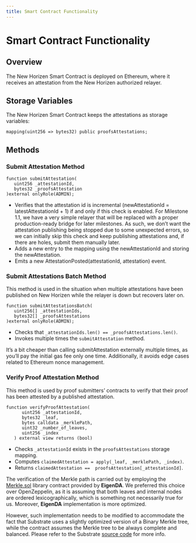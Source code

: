 ```yaml
---
title: Smart Contract Functionality
---
```


# Smart Contract Functionality

## Overview

The New Horizen Smart Contract is deployed on Ethereum, where it receives an attestation from the New Horizen authorized relayer.

## Storage Variables

The New Horizen Smart Contract keeps the attestations as storage variables:

```
mapping(uint256 => bytes32) public proofsAttestations;
```

## Methods

### Submit Attestation Method
```
function submitAttestation(
   uint256 _attestationId,
   bytes32 _proofsAttestation
)external onlyRole(ADMIN);
```

- Verifies that the attestation id is incremental (newAttestationId = latestAttestationId + 1) if and only if this check is enabled. For Milestone 1.1, we have a very simple relayer that will be replaced with a proper production-ready bridge for later milestones. As such, we don’t want the attestation publishing being stopped due to some unexpected errors, so we can initially skip this check and keep publishing attestations and, if there are holes, submit them manually later.
- Adds a new entry to the mapping using the newAttestationId and storing the newAttestation.
- Emits a new AttestationPosted(attestationId, attestation) event.

### Submit Attestations Batch Method
This method is used in the situation when multiple attestations have been published on New Horizen while the relayer is down but recovers later on.

```
function submitAttestationsBatch(
   uint256[] _attestationIds,
   bytes32[] _proofsAttestations
)external onlyRole(ADMIN);
```
- Checks that `_attestationIds.len() == _proofsAttestations.len()`.
- Invokes multiple times the `submitAttestation` method.

It’s a bit cheaper than calling submitAttestation externally multiple times, as you’ll pay the initial gas fee only one time.   Additionally, it avoids edge cases related to Ethereum nonce management.

### Verify Proof Attestation Method
This method is used by proof submitters’ contracts to verify that their proof has been attested by a published attestation.

```
function verifyProofAttestation(
      uint256 _attestationId,
      bytes32 _leaf,
      bytes calldata _merklePath,
      uint32 _number_of_leaves,
      uint256 _index
   ) external view returns (bool)
```

- Checks `_attestationId` exists in the `proofsAttestations` storage mapping.
- Computes `claimedAttestation = apply(_leaf, _merklePath, _index)`.
- Returns `claimedAttestation ==  proofsAttestation[_attestationId]`.

The verification of the Merkle path is carried out by employing the [Merkle.sol](https://github.com/HorizenLabs/CDK_contracts/blob/bp/nh_wip/contracts/lib/Merkle.sol) library contract provided by **EigenDA**. We preferred this choice over OpenZeppelin, as it is assuming that both leaves and internal nodes are ordered lexicographically, which is something not necessarily true for us.  Moreover, **EigenDA** implementation is more optimized.

However, such implementation needs to be modified to accommodate the fact that Substrate uses a slightly optimized version of a Binary Merkle tree, while the contract assumes the Merkle tree to be always complete and balanced. Please refer to the Substrate [source code](https://github.com/paritytech/polkadot-sdk/blob/b0741d4f78ebc424c7544e1d2d5db7968132e577/substrate/utils/binary-merkle-tree/src/lib.rs#L237) for more info.
